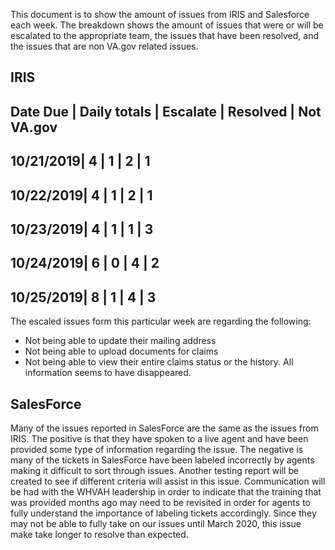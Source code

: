This document is to show the amount of issues from IRIS and Salesforce each week.  The breakdown shows the amount of issues that 
were or will be escalated to the appropriate team, the issues that have been resolved, and the issues that are non VA.gov related issues.


## IRIS
 Date Due |	Daily totals | Escalate | Resolved | Not VA.gov
 ------------------------------------------------------------
10/21/2019|	           4	       |     1	    |     2	    |      1
--------------------------------------------------------------
10/22/2019|	           4	       |     1	    |     2	    |      1
--------------------------------------------------------------
10/23/2019|	           4	       |     1	    |     1	    |      3
--------------------------------------------------------------
10/24/2019|	           6 	      |     0	    |     4	    |      2
--------------------------------------------------------------
10/25/2019|	           8	       |     1	    |     4	    |      3
--------------------------------------------------------------

The escaled issues form this particular week are regarding the following:
- Not being able to update their mailing address
- Not being able to upload documents for claims
- Not being able to view their entire claims status or the history.  All information seems to have disappeared.

## SalesForce
Many of the issues reported in SalesForce are the same as the issues from IRIS.  The positive is that they have spoken to a live agent and
have been provided some type of information regarding the issue.  The negative is many of the tickets in SalesForce have been labeled incorrectly by agents
making it difficult to sort through issues.  Another testing report will be created to see if different criteria will assist in this issue.
Communication will be had with the WHVAH leadership in order to indicate that the training that was provided months ago may need to be 
revisited in order for agents to fully understand the importance of labeling tickets accordingly.  Since they may not be able to fully take 
on our issues until March 2020, this issue make take longer to resolve than expected.
